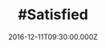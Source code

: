 ---
title: "#Satisfied"
image: "https://i.imgur.com/MuLYIpM.jpg"
date: "2016-12-11T09:30:00.000Z"
video:
  type: "vimeo"
  id: 195214236
speaker:
  name: "Bart Wilkins"
  permalink: "bart-wilkins"
series: "selfie"
---